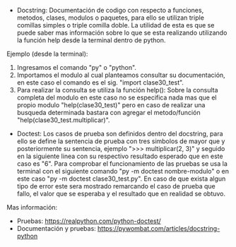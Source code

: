 * Docstring:
Documentación de codigo con respecto a funciones, metodos, clases, modulos o paquetes, para ello se utilizan
triple comillas simples o triple comilla doble. La utilidad de esta es que se puede saber mas información sobre
lo que se esta realizando utilizando la función help desde la terminal dentro de python.

Ejemplo (desde la terminal):
1. Ingresamos el comando "py" o "python".
2. Importamos el modulo al cual planteamos consultar su documentación, en este caso el comando es el sig.
 "import clase30_test".
3.  Para realizar la consulta se utiliza la función help(): Sobre la consulta completa del modulo
en este caso no se especifica nada mas que el propio modulo "help(clase30_test)" pero en caso de realizar una 
busqueda determinada bastara con agregar el metodo/función "help(clase30_test.multiplicar)".

* Doctest: Los casos de prueba son definidos dentro del docstring, para ello se define la sentencia de prueba con tres
simbolos de mayor que y posteriormente su sentencia, ejemplo ">>> multiplicar(2, 3)" y seguido en la siguiente linea con su 
respectivo resultado esperado que en este caso es "6". Para comprobar el funcionamiento de las pruebas se usa la terminal con
el siguiente comando  "py -m doctest nombre-modulo" o en este caso "py -m doctest clase30_test.py". En caso de que exista
algun tipo de error este sera mostrado remarcando el caso de prueba que fallo, el valor que se esperaba y el resultado que en realidad
se obtuvo.


Mas información:
  - Pruebas: https://realpython.com/python-doctest/
  - Documentación y pruebas: https://pywombat.com/articles/docstring-python
